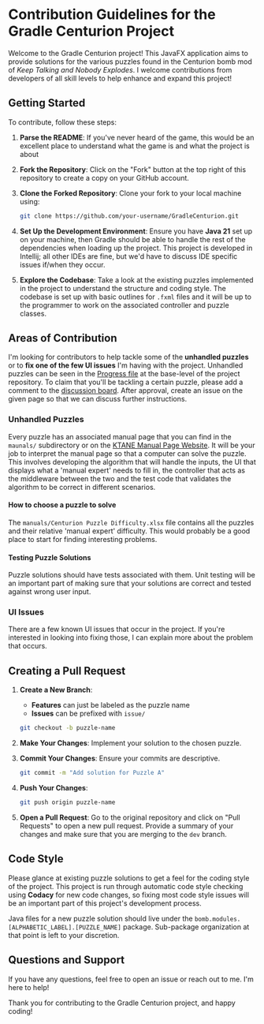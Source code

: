 # Contribution Guidelines for the Gradle Centurion Project

Welcome to the Gradle Centurion project! This JavaFX application aims to provide solutions for the various puzzles
found in the Centurion bomb mod of *Keep Talking and Nobody Explodes*. I welcome contributions from developers of all
skill levels to help enhance and expand this project!


## Getting Started

To contribute, follow these steps:

1. **Parse the README**: If you've never heard of the game, this would be an excellent place to understand what the
game is and what the project is about

2. **Fork the Repository**: Click on the "Fork" button at the top right of this repository to create a copy on your
GitHub account.

3. **Clone the Forked Repository**: Clone your fork to your local machine using:

   ```bash
   git clone https://github.com/your-username/GradleCenturion.git
   ```

4. **Set Up the Development Environment**: Ensure you have **Java 21** set up on your machine, then Gradle should be
able to handle the rest of the dependencies when loading up the project. This project is developed in Intellij; all
other IDEs are fine, but we'd have to discuss IDE specific issues if/when they occur.

5. **Explore the Codebase**: Take a look at the existing puzzles implemented in the project to understand the
structure and coding style. The codebase is set up with basic outlines for `.fxml` files and it will be up to the
programmer to work on the associated controller and puzzle classes.


## Areas of Contribution

I'm looking for contributors to help tackle some of the **unhandled puzzles** or to **fix one of the few UI issues**
I'm having with the project. Unhandled puzzles can be seen in the [Progress file](Progress.md) at the base-level of the
project repository. To claim that you'll be tackling a certain puzzle, please add a comment to the
[discussion board](https://github.com/Ultraviolet-Ninja/GradleCenturion/issues/131). After approval, create an issue
on the given page so that we can discuss further instructions.


### Unhandled Puzzles

Every puzzle has an associated manual page that you can find in the `maunals/` subdirectory or on the
[KTANE Manual Page Website](https://ktane.timwi.de/). It will be your job to interpret the manual page so that a
computer can solve the puzzle. This involves developing the algorithm that will handle the inputs, the UI that displays
what a 'manual expert' needs to fill in, the controller that acts as the middleware between the two and the test code
that validates the algorithm to be correct in different scenarios.


#### How to choose a puzzle to solve

The `manuals/Centurion Puzzle Difficulty.xlsx` file contains all the puzzles and their relative 'manual expert'
difficulty. This would probably be a good place to start for finding interesting problems.

#### Testing Puzzle Solutions

Puzzle solutions should have tests associated with them. Unit testing will be an important part of making sure that
your solutions are correct and tested against wrong user input.


### UI Issues

There are a few known UI issues that occur in the project. If you're interested in looking into fixing those,
I can explain more about the problem that occurs.


## Creating a Pull Request

1. **Create a New Branch**:

   - **Features** can just be labeled as the puzzle name
   - **Issues** can be prefixed with `issue/`

   ```bash
   git checkout -b puzzle-name
   ```

2. **Make Your Changes**: Implement your solution to the chosen puzzle.

3. **Commit Your Changes**: Ensure your commits are descriptive.

   ```bash
   git commit -m "Add solution for Puzzle A"
   ```

4. **Push Your Changes**:

   ```bash
   git push origin puzzle-name
   ```

5. **Open a Pull Request**: Go to the original repository and click on "Pull Requests" to open a new pull request.
Provide a summary of your changes and make sure that you are merging to the `dev` branch.



## Code Style

Please glance at existing puzzle solutions to get a feel for the coding style of the project. This project is run
through automatic code style checking using **Codacy** for new code changes, so fixing most code style issues will
be an important part of this project's development process.

Java files for a new puzzle solution should live under the `bomb.modules.[ALPHABETIC_LABEL].[PUZZLE_NAME]` package.
Sub-package organization at that point is left to your discretion.


## Questions and Support

If you have any questions, feel free to open an issue or reach out to me. I'm here to help!

Thank you for contributing to the Gradle Centurion project, and happy coding!